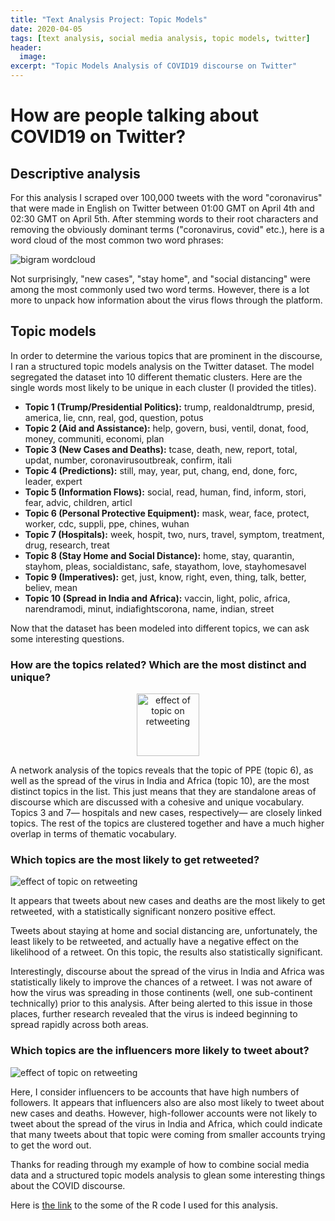 ```yaml
---
title: "Text Analysis Project: Topic Models"
date: 2020-04-05
tags: [text analysis, social media analysis, topic models, twitter]
header:
  image:
excerpt: "Topic Models Analysis of COVID19 discourse on Twitter"
---
```


# How are people talking about COVID19 on Twitter?

## Descriptive analysis

For this analysis I scraped over 100,000 tweets with the word "coronavirus" that were made in English on Twitter between 01:00 GMT on April 4th and 02:30 GMT on April 5th.  After stemming words to their root characters and removing the obviously dominant terms ("coronavirus, covid" etc.), here is a word cloud of the most common two word phrases:

<img src="{{ site.url }}{{ site.baseurl }}/images/bigrams.png" alt="bigram wordcloud">

Not surprisingly, "new cases", "stay home", and "social distancing" were among the most commonly used two word terms. However, there is a lot more to unpack how information about the virus flows through the platform.

## Topic models

In order to determine the various topics that are prominent in the discourse, I ran a structured topic models analysis on the Twitter dataset. The model segregated the dataset into 10 different thematic clusters. Here are the single words most likely to be unique in each cluster (I provided the titles).

* **Topic 1 (Trump/Presidential Politics):** trump, realdonaldtrump, presid, america, lie, cnn, real, god, question, potus
* **Topic 2 (Aid and Assistance):** help, govern, busi, ventil, donat, food, money, communiti, economi, plan  
* **Topic 3 (New Cases and Deaths):** tcase, death, new, report, total, updat, number, coronavirusoutbreak, confirm, itali  
* **Topic 4 (Predictions):** still, may, year, put, chang, end, done, forc, leader, expert  
* **Topic 5 (Information Flows):** social, read, human, find, inform, stori, fear, advic, children, articl
* **Topic 6 (Personal Protective Equipment):** mask, wear, face, protect, worker, cdc, suppli, ppe, chines, wuhan
* **Topic 7 (Hospitals):** week, hospit, two, nurs, travel, symptom, treatment, drug, research, treat
* **Topic 8 (Stay Home and Social Distance):** home, stay, quarantin, stayhom, pleas, socialdistanc, safe, stayathom, love, stayhomesavel
* **Topic 9 (Imperatives):** get, just, know, right, even, thing, talk, better, believ, mean
* **Topic 10 (Spread in India and Africa):** vaccin, light, polic, africa, narendramodi, minut, indiafightscorona, name, indian, street

Now that the dataset has been modeled into different topics, we can ask some interesting questions.

### How are the topics related? Which are the most distinct and unique?

<p align="center">
  <img width="100" height="100" src="{{ site.url }}{{ site.baseurl }}/images/topicplot.png" alt="effect of topic on retweeting">
</p>

A network analysis of the topics reveals that the topic of PPE (topic 6), as well as the spread of the virus in India and Africa (topic 10), are the most distinct topics in the list. This just means that they are standalone areas of discourse which are discussed with a cohesive and unique vocabulary. Topics 3 and 7— hospitals and new cases, respectively— are closely linked topics. The rest of the topics are clustered together and have a much higher overlap in terms of thematic vocabulary.  

### Which topics are the most likely to get retweeted?

<img src="{{ site.url }}{{ site.baseurl }}/images/retweeteffect.png" alt="effect of topic on retweeting">

It appears that tweets about new cases and deaths are the most likely to get retweeted, with a statistically significant nonzero positive effect.

Tweets about staying at home and social distancing are, unfortunately, the least likely to be retweeted, and actually have a negative effect on the likelihood of a retweet. On this topic, the results also statistically significant.

Interestingly, discourse about the spread of the virus in India and Africa was statistically likely to improve the chances of a retweet. I was not aware of how the virus was spreading in those continents (well, one sub-continent technically) prior to this analysis. After being alerted to this issue in those places, further research revealed that the virus is indeed
beginning to spread rapidly across both areas.

### Which topics are the influencers more likely to tweet about?

<img src="{{ site.url }}{{ site.baseurl }}/images/influencers.png" alt="effect of topic on retweeting">

Here, I consider influencers to be accounts that have high numbers of followers. It appears that influencers also are also most likely to tweet about new cases and deaths. However, high-follower accounts were not likely to tweet about the spread of the virus in India and Africa, which could indicate that many tweets about that topic were coming from smaller accounts trying to get the word out.

Thanks for reading through my example of how to combine social media data and a structured topic models analysis to glean some interesting things about the COVID discourse.

Here is [the link](https://github.com/KevinEduardoKarl/text-analysis/blob/master/COVID%20Discourse%20on%20Twitter.R) to the some of the R code I used for this analysis.
